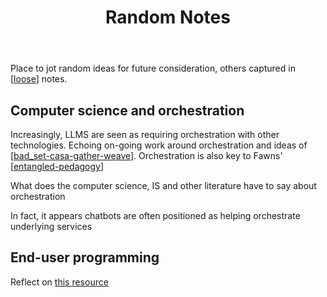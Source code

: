 ﻿---
backlinks:
- title: Today's note
  url: /memex/seek/journal/todays-note.html
tags:
- seek
title: Random Notes
type: note
---
Place to jot random ideas for future consideration, others captured in [[loose]] notes.

## Computer science and orchestration 

Increasingly, LLMS are seen as requiring orchestration with other technologies.  Echoing on-going work around orchestration and ideas of [[bad_set-casa-gather-weave]]. Orchestration is also key to Fawns' [[entangled-pedagogy]]

What does the computer science, IS and other literature have to say about orchestration

In fact, it appears chatbots are often positioned as helping orchestrate underlying services

## End-user programming 

Reflect on [this resource](https://www.inkandswitch.com/end-user-programming/)

[//begin]: # "Autogenerated link references for markdown compatibility"
[loose]: ../../sense/loose/loose "Loose notes"
[bad_set-casa-gather-weave]: ../../sense/CASA/bad_set-casa-gather-weave "The relationships between BAD/SET, CASA, and Gather/Weave"
[entangled-pedagogy]: ../../sense/Distribution/entangled-pedagogy "Entangled Pedagogy"
[//end]: # "Autogenerated link references"